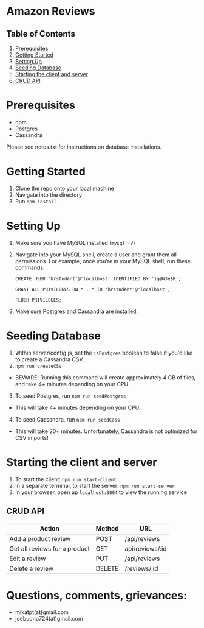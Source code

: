 # Amazon Reviews

## Table of Contents

1. [Prerequisites](#prerequisites)
2. [Getting Started](#getting-started)
3. [Setting Up](#setting-up)
4. [Seeding Database](#seeding-database)
5. [Starting the client and server](#starting)
6. [CRUD API](#CRUD)

# Prerequisites
  * npm
  * Postgres
  * Cassandra

Please see notes.txt for instructions on database installations.

# Getting Started

1. Clone the repo onto your local machine
2. Navigate into the directory
3. Run `npm install`

# Setting Up
1. Make sure you have MySQL installed (`mysql -V`)
2. Navigate into your MySQL shell, create a user and grant them all permissions. For example, once you're in your MySQL shell, run these commands:

    `CREATE USER 'hrstudent'@'localhost' IDENTIFIED BY '1q@W3e$R';`

    `GRANT ALL PRIVILEGES ON * . * TO 'hrstudent'@'localhost';`

    `FLUSH PRIVILEGES;`

3. Make sure Postgres and Cassandra are installed.

# Seeding Database
1. Within server/config.js, set the `isPostgres` boolean to false if you'd like to create a Cassandra CSV.
2. ```npm run createCSV```
  * BEWARE! Running this command will create approximately 4 GB of files, and take 4+ minutes depending on your CPU.
3. To seed Postgres, run ```npm run seedPostgres```
  * This will take 4+ minutes depending on your CPU.
4. To seed Cassandra, run ```npm run seedCass```
  * This will take 20+ minutes. Unfortunately, Cassandra is not optimized for CSV imports!

# Starting the client and server
1. To start the client: `npm run start-client`
2. In a separate terminal, to start the server: `npm run start-server`
3. In your browser, open up `localhost:3004` to view the running service

## CRUD API

Action | Method | URL
-------|--------|-----
Add a product review | POST | /api/reviews
Get all reviews for a product | GET | api/reviews/:id
Edit a review | PUT | /api/reviews
Delete a review | DELETE | /reviews/:id

# Questions, comments, grievances:
- mikatpt(at)gmail.com
- joebuono724(at)gmail.com